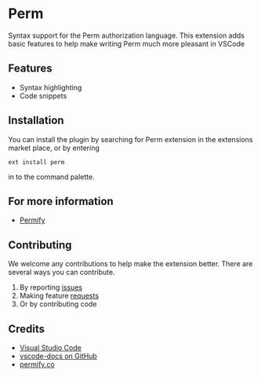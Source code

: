 # Perm
Syntax support for the Perm authorization language. This extension adds basic features to help make writing Perm much more pleasant in VSCode

## Features
- Syntax highlighting
- Code snippets

## Installation
You can install the plugin by searching for Perm extension in the extensions market place, or by entering
```
ext install perm
```
in to the command palette.

## For more information
* [Permify](http://permify.co)

## Contributing

We welcome any contributions to help make the extension better. There are several ways you can contribute. 

1. By reporting [issues](https://github.com/Permify/vscode-perm/issues)
2. Making feature [requests](https://github.com/Permify/vscode-perm/issues)
3. Or by contributing code

## Credits
* [Visual Studio Code](https://code.visualstudio.com/)
* [vscode-docs on GitHub](https://github.com/Microsoft/vscode-docs)
* [permify.co](https://permify.co/)